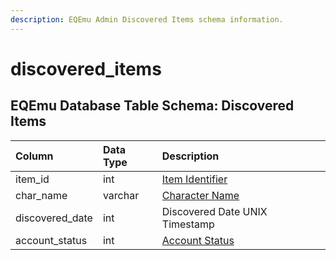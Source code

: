 ```yaml
---
description: EQEmu Admin Discovered Items schema information.
---
```


# discovered\_items

## EQEmu Database Table Schema: Discovered Items

| Column | Data Type | Description |
| :--- | :--- | :--- |
| item\_id | int | [Item Identifier](../items/items.md) |
| char\_name | varchar | [Character Name](../characters/character_data.md) |
| discovered\_date | int | Discovered Date UNIX Timestamp |
| account\_status | int | [Account Status](https://eqemu.gitbook.io/server/categories/reference-lists/status-levels) |

